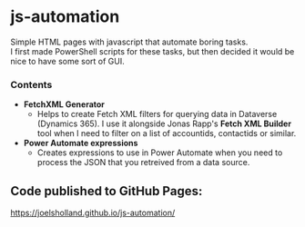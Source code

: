 # js-automation

Simple HTML pages with javascript that automate boring tasks.  
I first made PowerShell scripts for these tasks, but then decided it would be nice to have some sort of GUI.

### Contents
- **FetchXML Generator**
  - Helps to create Fetch XML filters for querying data in Dataverse (Dynamics 365). I use it alongside Jonas Rapp's **Fetch XML Builder** tool when I need to filter on a list of accountids, contactids or similar.
- **Power Automate expressions**
  - Creates expressions to use in Power Automate when you need to process the JSON that you retreived from a data source.

## Code published to GitHub Pages:  
https://joelsholland.github.io/js-automation/
